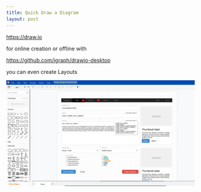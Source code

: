 ```yaml
---
title: Quick Draw a Diagram
layout: post
---
```


https://draw.io  

for online creation or offline with

https://github.com/jgraph/drawio-desktop

you can even create Layouts

![draw.io Layout](/images/drawio_layout.png)